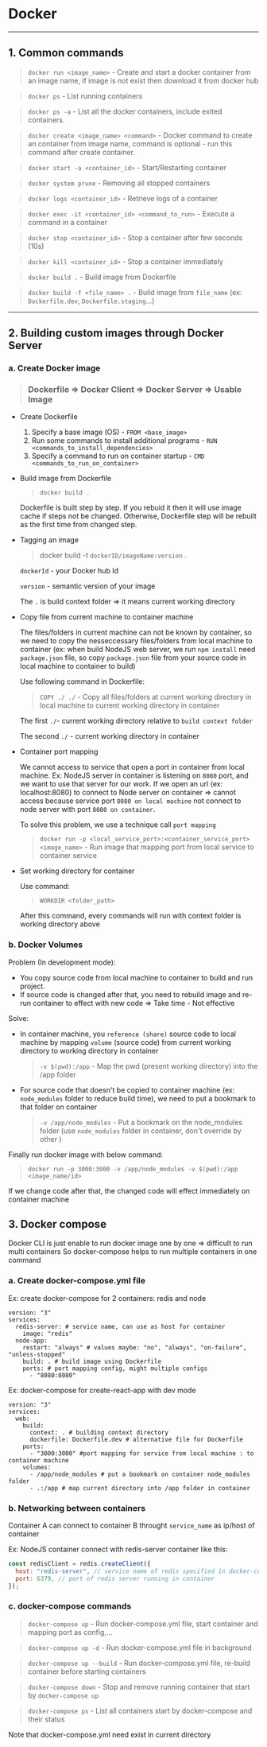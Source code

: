 # Docker

---

## 1. Common commands

> `docker run <image_name>` - Create and start a docker container from an image name, if image is not exist then download it from docker hub

> `docker ps` - List running containers

> `docker ps -a` - List all the docker containers, include exited containers.

> `docker create <image_name> <command>` - Docker command to create an container from image name, command is optional - run this command after create container.

> `docker start -a <container_id>` - Start/Restarting container

> `docker system prune` - Removing all stopped containers

> `docker logs <container_id>` - Retrieve logs of a container

> `docker exec -it <container_id> <command_to_run>` - Execute a command in a container

> `docker stop <container_id>` - Stop a container after few seconds (10s)

> `docker kill <container_id>` - Stop a container immediately

> `docker build .` - Build image from Dockerfile

> `docker build -f <file_name> .` - Build image from `file_name` (ex: `Dockerfile.dev`, `Dockerfile.staging`...)

---

## 2. Building custom images through Docker Server

### a. Create Docker image

> ### Dockerfile => Docker Client => Docker Server => Usable Image

- Create Dockerfile

  1. Specify a base image (OS) - `FROM <base_image>`
  2. Run some commands to install additional programs - `RUN <commands_to_install_dependencies>`
  3. Specify a command to run on container startup - `CMD <commands_to_run_on_container>`

- Build image from Dockerfile

    > `docker build .`

    Dockerfile is built step by step. If you rebuid it then it will use image cache if steps not be changed. Otherwise, Dockerfile step will be rebuilt as the first time from changed step.

- Tagging an image
    > docker build -t `dockerID/imageName:version` .

    `dockerId` - your Docker hub Id

    `version` - semantic version of your image

    The `.` is build context folder => it means current working directory

- Copy file from current machine to container machine

  The files/folders in current machine can not be known by container, so we need to copy the nesseccessary files/folders from local machine to container (ex: when build NodeJS web server, we run `npm install` need `package.json` file, so copy `package.json` file from your source code in local machine to container to build)

  Use following command in Dockerfile:
  
  > `COPY ./ ./` - Copy all files/folders at current working directory in local machine to  current working directory in container

  The first `./`- current working directory relative to `build context folder`

  The second `./` - current working directory in container

- Container port mapping

  We cannot access to service that open a port in container from local machine. Ex: NodeJS server in container is listening on `8080` port, and we want to use that server for our work. If we open an url (ex: localhost:8080) to connect to Node server on container => cannot access because service port `8080 on local machine` not connect to node server with port `8080 on container`.

  To solve this problem, we use a technique call `port mapping`

  > `docker run -p <local_service_port>:<container_service_port> <image_name>` - Run image that mapping port from local service to container service

- Set working directory for container

  Use command:

  > `WORKDIR <folder_path>`

  After this command, every commands will run with context folder is working directory above

### b. Docker Volumes

Problem (In development mode):

- You copy source code from local machine to container to build and run project.
- If source code is changed after that, you need to rebuild image and re-run container to effect with new code
  => Take time - Not effective

Solve:

- In container machine, you `reference (share)` source code to local machine by mapping `volume` (source code) from current working directory to working directory in container
  > `-v $(pwd):/app` -  Map the pwd (present working directory) into the /app folder
- For source code that doesn't be copied to container machine (ex: `node_modules` folder to reduce build time), we need to put a bookmark to that folder on container
  > `-v /app/node_modules` - Put a bookmark on the node_modules folder (use `node_modules` folder in container, don't override by other
  )

Finally run docker image with below command:

> `docker run -p 3000:3000 -v /app/node_modules -v $(pwd):/app <image_name/id>`

If we change code after that, the changed code will effect immediately on container machine

## 3. Docker compose

Docker CLI is just enable to run docker image one by one => difficult to run multi containers
So docker-compose helps to run multiple containers in one command

### a. Create docker-compose.yml file

Ex: create docker-compose for 2 containers: redis and node

```docker
version: "3"
services:
  redis-server: # service name, can use as host for container
    image: "redis"
  node-app:
    restart: "always" # values maybe: "no", "always", "on-failure", "unless-stopped"
    build: . # build image using Dockerfile
    ports: # port mapping config, might multiple configs
      - "8080:8080"
```

Ex: docker-compose for create-react-app with dev mode

```docker
version: "3"
services:
  web:
    build:
      context: . # building context directory
      dockerfile: Dockerfile.dev # alternative file for Dockerfile
    ports:
      - "3000:3000" #port mapping for service from local machine : to container machine
    volumes:
      - /app/node_modules # put a bookmark on container node_modules folder
      - .:/app # map current directory into /app folder in container
```

### b. Networking between containers

Container A can connect to container B throught `service_name` as ip/host of container

Ex: NodeJS container connect with redis-server container like this:

```javascript
const redisClient = redis.createClient({
  host: "redis-server", // service name of redis specified in docker-compose.yml
  port: 6379, // port of redis server running in container
});
```

### c. docker-compose commands

> `docker-compose up` - Run docker-compose.yml file, start container and mapping port as config,...

> `docker-compose up -d` - Run docker-compose.yml file in background

> `docker-compose up --build` -  Run docker-compose.yml file, re-build container before starting containers

> `docker-compose down` - Stop and remove running container that start by `docker-compose up`

> `docker-compose ps` - List all containers start by docker-compose and their status

Note that docker-compose.yml need exist in current directory

